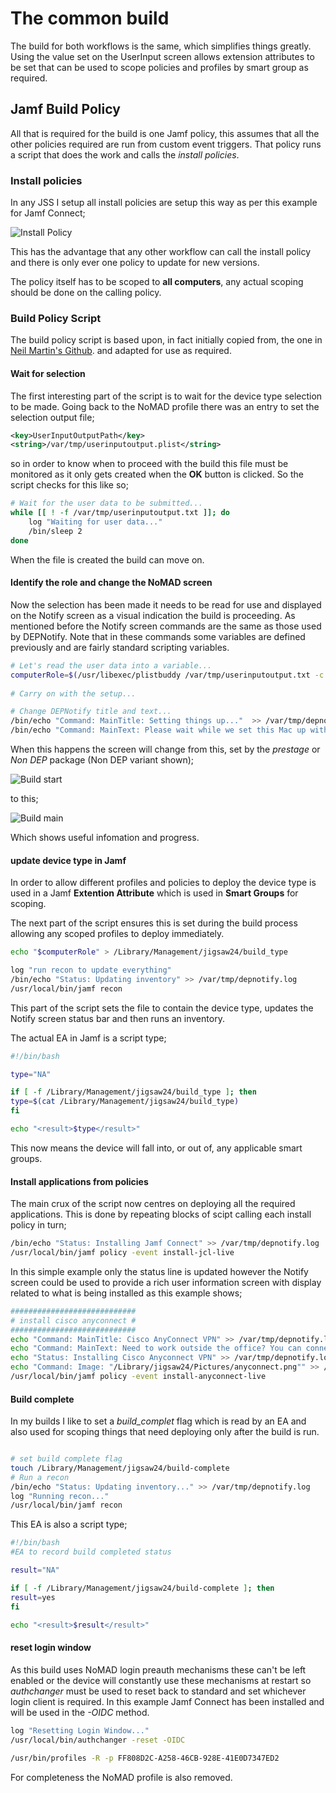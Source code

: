 
# The common build #

The build for both workflows is the same, which simplifies things greatly. Using the value set on the UserInput screen allows extension attributes to be set that can be used to scope policies and profiles by smart group as required.


## Jamf Build Policy ##
All that is required for the build is one Jamf policy, this assumes that all the other policies required are run from custom event triggers.
That policy runs a script that does the work and calls the *install policies*.

### Install policies ###
In any JSS I setup all install policies are setup this way as per this example for Jamf Connect;

![Install Policy](https://github.com/PhantomPhixer/JNUC-2019/blob/master/images/policy-1.png)

This has the advantage that any other workflow can call the install policy and there is only ever one policy to update for new versions.

The policy itself has to be scoped to **all computers**, any actual scoping should be done on the calling policy.

### Build Policy Script ###

The build policy script is based upon, in fact initially copied from, the one in [Neil Martin's Github](https://github.com/neilmartin83/MacADUK-2019/blob/master/example_provisioning_script.sh). and adapted for use as required.

#### Wait for selection ####

The first interesting part of the script is to wait for the device type selection to be made. Going back to the NoMAD profile there was an entry to set the selection output file;

```xml
<key>UserInputOutputPath</key>
<string>/var/tmp/userinputoutput.plist</string>
```
so in order to know when to proceed with the build this file must be monitored as it only gets created when the **OK** button is clicked. So the script checks for this like so;

```bash
# Wait for the user data to be submitted...
while [[ ! -f /var/tmp/userinputoutput.txt ]]; do
	log "Waiting for user data..."
	/bin/sleep 2
done
```
When the file is created the build can move on.

#### Identify the role and change the NoMAD screen ####

Now the selection has been made it needs to be read for use and displayed on the Notify screen as a visual indication the build is proceeding.
As mentioned before the Notify screen commands are the same as those used by DEPNotify. Note that in these commands some variables are defined previously and are fairly standard scripting variables.

```bash
# Let's read the user data into a variable...
computerRole=$(/usr/libexec/plistbuddy /var/tmp/userinputoutput.txt -c "print 'Computer Role'")
    
# Carry on with the setup...

# Change DEPNotify title and text...
/bin/echo "Command: MainTitle: Setting things up..."  >> /var/tmp/depnotify.log
/bin/echo "Command: MainText: Please wait while we set this Mac up with the software and settings it needs.\n We'll restart automatically when we're finished. \n \n Role: "$computerRole" Mac \n Serial Number: "$serial" \n macOS Version: "$osversion""  >> /var/tmp/depnotify.log
```
When this happens the screen will change from this, set by the *prestage* or *Non DEP* package (Non DEP variant shown);

![Build start](https://github.com/PhantomPhixer/JNUC-2019/blob/master/images/buildscreen-1.png)

to this;

![Build main](https://github.com/PhantomPhixer/JNUC-2019/blob/master/images/buildscreen-2.png)

Which shows useful infomation and progress.

#### update device type in Jamf ####

In order to allow different profiles and policies to deploy the device type is used in a Jamf **Extention Attribute** which is used in **Smart Groups** for scoping.

The next part of the script ensures this is set during the build process allowing any scoped profiles to deploy immediately.

```bash
echo "$computerRole" > /Library/Management/jigsaw24/build_type

log "run recon to update everything" 
/bin/echo "Status: Updating inventory" >> /var/tmp/depnotify.log
/usr/local/bin/jamf recon
```
This part of the script sets the file to contain the device type, updates the Notify screen status bar and then runs an inventory.

The actual  EA in Jamf is a script type;

```bash
#!/bin/bash

type="NA"

if [ -f /Library/Management/jigsaw24/build_type ]; then
type=$(cat /Library/Management/jigsaw24/build_type)
fi

echo "<result>$type</result>"
```
This now means the device will fall into, or out of, any applicable smart groups.


#### Install applications from policies ####

The main crux of the script now centres on deploying all the required applications. This is done by repeating blocks of scipt calling each install policy in turn;

```bash
/bin/echo "Status: Installing Jamf Connect" >> /var/tmp/depnotify.log
/usr/local/bin/jamf policy -event install-jcl-live
```
In this simple example only the status line is updated however the Notify screen could be used to provide a rich user information screen with display related to what is being installed as this example shows;

```bash
############################
# install cisco anyconnect #
############################
echo "Command: MainTitle: Cisco AnyConnect VPN" >> /var/tmp/depnotify.log
echo "Command: MainText: Need to work outside the office? You can connect to our systems such as shared folders and stuff by using the AnyConnect VPN. \n Look for the AnyConnect icon in the dock, click Connect and enter your staff credentials to login." >> /var/tmp/depnotify.log
echo "Status: Installing Cisco Anyconnect VPN" >> /var/tmp/depnotify.log
echo "Command: Image: "/Library/jigsaw24/Pictures/anyconnect.png"" >> /var/tmp/depnotify.log
/usr/local/bin/jamf policy -event install-anyconnect-live
```

#### Build complete ####

In my builds I like to set a *build_complet* flag which is read by an EA and also used for scoping things that need deploying only after the build is run.

```bash

# set build complete flag
touch /Library/Management/jigsaw24/build-complete
# Run a recon
/bin/echo "Status: Updating inventory..." >> /var/tmp/depnotify.log
log "Running recon..."
/usr/local/bin/jamf recon
```

This EA is also a script type;

```bash
#!/bin/bash
#EA to record build completed status

result="NA"

if [ -f /Library/Management/jigsaw24/build-complete ]; then
result=yes
fi

echo "<result>$result</result>"
```

#### reset login window ####

As this build uses NoMAD login preauth mechanisms these can't be left enabled or the device will constantly use these mechanisms at restart so *authchanger* must be used to reset back to standard and set whichever login client is required.
In this example Jamf Connect has been installed and will be used in the *-OIDC* method.

```bash
log "Resetting Login Window..."
/usr/local/bin/authchanger -reset -OIDC
 
/usr/bin/profiles -R -p FF808D2C-A258-46CB-928E-41E0D7347ED2
```
For completeness the NoMAD profile is also removed.


